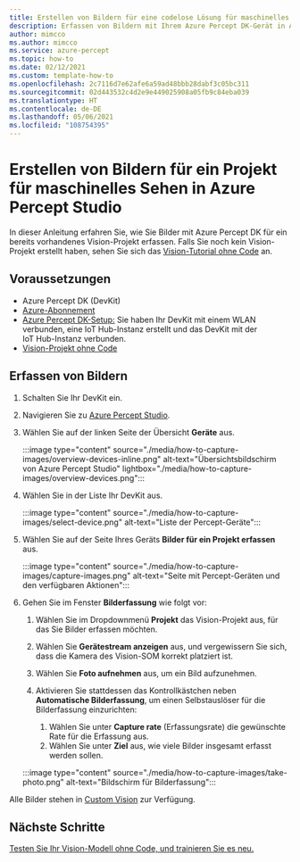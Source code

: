 ```yaml
---
title: Erstellen von Bildern für eine codelose Lösung für maschinelles Sehen in Azure Percept Studio
description: Erfassen von Bildern mit Ihrem Azure Percept DK-Gerät in Azure Percept Studio
author: mimcco
ms.author: mimcco
ms.service: azure-percept
ms.topic: how-to
ms.date: 02/12/2021
ms.custom: template-how-to
ms.openlocfilehash: 2c7116d7e62afe6a59ad48bbb28dabf3c05bc311
ms.sourcegitcommit: 02d443532c4d2e9e449025908a05fb9c84eba039
ms.translationtype: HT
ms.contentlocale: de-DE
ms.lasthandoff: 05/06/2021
ms.locfileid: "108754395"
---
```

# <a name="capture-images-for-a-vision-project-in-azure-percept-studio"></a>Erstellen von Bildern für ein Projekt für maschinelles Sehen in Azure Percept Studio

In dieser Anleitung erfahren Sie, wie Sie Bilder mit Azure Percept DK für ein bereits vorhandenes Vision-Projekt erfassen. Falls Sie noch kein Vision-Projekt erstellt haben, sehen Sie sich das [Vision-Tutorial ohne Code](./tutorial-nocode-vision.md) an.

## <a name="prerequisites"></a>Voraussetzungen

- Azure Percept DK (DevKit)
- [Azure-Abonnement](https://azure.microsoft.com/free/)
- [Azure Percept DK-Setup:](./quickstart-percept-dk-set-up.md) Sie haben Ihr DevKit mit einem WLAN verbunden, eine IoT Hub-Instanz erstellt und das DevKit mit der IoT Hub-Instanz verbunden.
- [Vision-Projekt ohne Code](./tutorial-nocode-vision.md)

## <a name="capture-images"></a>Erfassen von Bildern

1. Schalten Sie Ihr DevKit ein.

1. Navigieren Sie zu [Azure Percept Studio](https://go.microsoft.com/fwlink/?linkid=2135819).

1. Wählen Sie auf der linken Seite der Übersicht **Geräte** aus.

    :::image type="content" source="./media/how-to-capture-images/overview-devices-inline.png" alt-text="Übersichtsbildschirm von Azure Percept Studio" lightbox="./media/how-to-capture-images/overview-devices.png":::

1. Wählen Sie in der Liste Ihr DevKit aus.

    :::image type="content" source="./media/how-to-capture-images/select-device.png" alt-text="Liste der Percept-Geräte":::

1. Wählen Sie auf der Seite Ihres Geräts **Bilder für ein Projekt erfassen** aus.

    :::image type="content" source="./media/how-to-capture-images/capture-images.png" alt-text="Seite mit Percept-Geräten und den verfügbaren Aktionen":::

1. Gehen Sie im Fenster **Bilderfassung** wie folgt vor:

    1. Wählen Sie im Dropdownmenü **Projekt** das Vision-Projekt aus, für das Sie Bilder erfassen möchten.

    1. Wählen Sie **Gerätestream anzeigen** aus, und vergewissern Sie sich, dass die Kamera des Vision-SOM korrekt platziert ist.

    1. Wählen Sie **Foto aufnehmen** aus, um ein Bild aufzunehmen.

    1. Aktivieren Sie stattdessen das Kontrollkästchen neben **Automatische Bilderfassung**, um einen Selbstauslöser für die Bilderfassung einzurichten:

        1. Wählen Sie unter **Capture rate** (Erfassungsrate) die gewünschte Rate für die Erfassung aus.
        1. Wählen Sie unter **Ziel** aus, wie viele Bilder insgesamt erfasst werden sollen.

    :::image type="content" source="./media/how-to-capture-images/take-photo.png" alt-text="Bildschirm für Bilderfassung":::

Alle Bilder stehen in [Custom Vision](https://www.customvision.ai/) zur Verfügung.

## <a name="next-steps"></a>Nächste Schritte

[Testen Sie Ihr Vision-Modell ohne Code, und trainieren Sie es neu.](../cognitive-services/custom-vision-service/test-your-model.md)